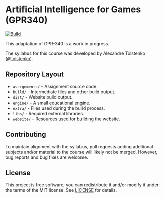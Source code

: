# Artificial Intelligence for Games (GPR340)

[![Build](/../../actions/workflows/main.yml/badge.svg)](/../../actions/workflows/main.yml)

This adaptation of GPR-340 is a work in progress.

The syllabus for this course was developed by Alexandre Tolstenko ([@tolstenko](https://github.com/tolstenko)).


## Repository Layout

*   `assignments/` – Assignment source code.
*   `build/` - Intermediate files and other build output. 
*   `dist/` - Website build output. 
*   `engine/` - A small educational engine.
*   `extra/` - Files used during the build process.
*   `libs/` - Required external libraries.
*   `website/` – Resources used for building the website.


## Contributing

To maintain alignment with the syllabus, pull requests adding additional subjects and/or material to the course will likely not be merged. However, bug reports and bug fixes are welcome.


## License

This project is free software; you can redistribute it and/or modify it under the terms of the MIT license.
See [LICENSE](LICENSE) for details.